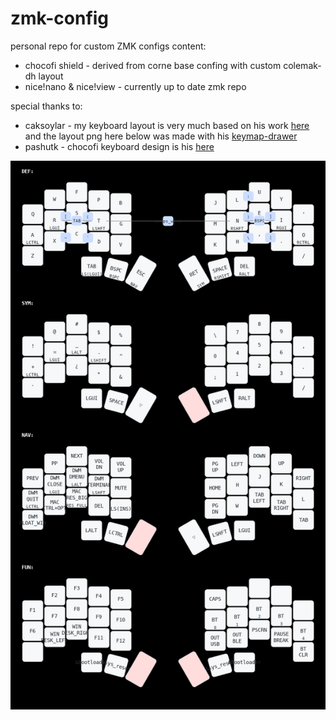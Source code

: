 # zmk-config

personal repo for custom ZMK configs
content:

+ chocofi shield - derived from corne base confing with custom colemak-dh layout
+ nice!nano & nice!view - currently up to date zmk repo


special thanks to:

+ caksoylar - my keyboard layout is very much based on his work [here](https://github.com/caksoylar/zmk-config) and the layout png here below was made with his [keymap-drawer](https://github.com/caksoylar/keymap-drawer) 
+ pashutk   - chocofi keyboard design is his [here](https://github.com/pashutk/chocofi)

![alt text](https://github.com/quasimontecarlo/zmk-config/blob/master/utils/chocofi_keymap_blk.png)
